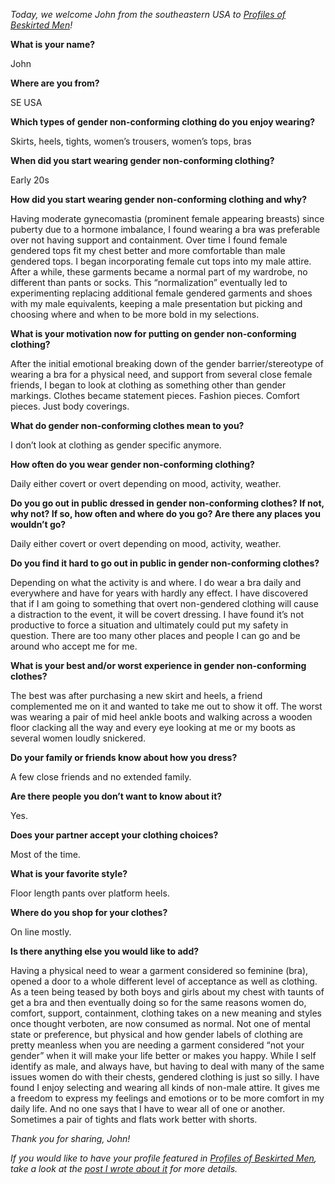 *Today, we welcome John from the southeastern USA to [Profiles of Beskirted Men](https://www.the-beskirted-man.com/category/profiles-of-beskirted-men/)!*

**What is your name?**

John

**Where are you from?**

SE USA

**Which types of gender non-conforming clothing do you enjoy wearing?**

Skirts, heels, tights, women’s trousers, women’s tops, bras

**When did you start wearing gender non-conforming clothing?**

Early 20s

**How did you start wearing gender non-conforming clothing and why?**

Having moderate gynecomastia (prominent female appearing breasts) since puberty due to a hormone imbalance, I found wearing a bra was preferable over not having support and containment. Over time I found female gendered tops fit my chest better and more comfortable than male gendered tops. I began incorporating female cut tops into my male attire. After a while, these garments became a normal part of my wardrobe, no different than pants or socks. This “normalization” eventually led to experimenting replacing additional female gendered garments and shoes with my male equivalents, keeping a male presentation but picking and choosing where and when to be more bold in my selections.

**What is your motivation now for putting on gender non-conforming clothing?**

After the initial emotional breaking down of the gender barrier/stereotype of wearing a bra for a physical need, and support from several close female friends, I began to look at clothing as something other than gender markings. Clothes became statement pieces. Fashion pieces. Comfort pieces. Just body coverings.

**What do gender non-conforming clothes mean to you?**

I don’t look at clothing as gender specific anymore.

**How often do you wear gender non-conforming clothing?**

Daily either covert or overt depending on mood, activity, weather.

**Do you go out in public dressed in gender non-conforming clothes? If not, why not? If so, how often and where do you go? Are there any places you wouldn’t go?**

Daily either covert or overt depending on mood, activity, weather.

**Do you find it hard to go out in public in gender non-conforming clothes?**

Depending on what the activity is and where. I do wear a bra daily and everywhere and have for years with hardly any effect. I have discovered that if I am going to something that overt non-gendered clothing will cause a distraction to the event, it will be covert dressing. I have found it’s not productive to force a situation and ultimately could put my safety in question. There are too many other places and people I can go and be around who accept me for me.

**What is your best and/or worst experience in gender non-conforming clothes?**

The best was after purchasing a new skirt and heels, a friend complemented me on it and wanted to take me out to show it off. The worst was wearing a pair of mid heel ankle boots and walking across a wooden floor clacking all the way and every eye looking at me or my boots as several women loudly snickered.

**Do your family or friends know about how you dress?**

A few close friends and no extended family.

**Are there people you don’t want to know about it?**

Yes.

**Does your partner accept your clothing choices?**

Most of the time.

**What is your favorite style?**

Floor length pants over platform heels.

**Where do you shop for your clothes?**

On line mostly.

**Is there anything else you would like to add?**

Having a physical need to wear a garment considered so feminine (bra), opened a door to a whole different level of acceptance as well as clothing. As a teen being teased by both boys and girls about my chest with taunts of get a bra and then eventually doing so for the same reasons women do, comfort, support, containment, clothing takes on a new meaning and styles once thought verboten, are now consumed as normal. Not one of mental state or preference, but physical and how gender labels of clothing are pretty meanless when you are needing a garment considered “not your gender” when it will make your life better or makes you happy. While I self identify as male, and always have, but having to deal with many of the same issues women do with their chests, gendered clothing is just so silly. I have found I enjoy selecting and wearing all kinds of non-male attire. It gives me a freedom to express my feelings and emotions or to be more comfort in my daily life. And no one says that I have to wear all of one or another. Sometimes a pair of tights and flats work better with shorts.

*Thank you for sharing, John!*

*If you would like to have your profile featured in [Profiles of Beskirted Men](https://www.the-beskirted-man.com/category/profiles-of-beskirted-men/), take a look at the [post I wrote about it](https://www.the-beskirted-man.com/profiles-of-beskirted-men/profiles-of-beskirted-men/) for more details.*